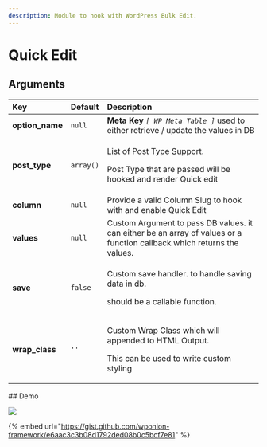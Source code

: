 ```yaml
---
description: Module to hook with WordPress Bulk Edit.
---
```


# Quick Edit

## Arguments <a id="arguments"></a>

<table>
  <thead>
    <tr>
      <th style="text-align:left">Key</th>
      <th style="text-align:left">Default</th>
      <th style="text-align:left">Description</th>
    </tr>
  </thead>
  <tbody>
    <tr>
      <td style="text-align:left"><b>option_name</b>
      </td>
      <td style="text-align:left"><code>null</code>
      </td>
      <td style="text-align:left"><b>Meta Key</b>  <em><code>[ WP Meta Table ]</code></em> used to either retrieve
        / update the values in DB</td>
    </tr>
    <tr>
      <td style="text-align:left"><b>post_type</b>
      </td>
      <td style="text-align:left"><code>array()</code>
      </td>
      <td style="text-align:left">
        <p>List of Post Type Support.</p>
        <p>Post Type that are passed will be hooked and render Quick edit</p>
      </td>
    </tr>
    <tr>
      <td style="text-align:left"><b>column</b>
      </td>
      <td style="text-align:left"><code>null</code>
      </td>
      <td style="text-align:left">Provide a valid Column Slug to hook with and enable Quick Edit</td>
    </tr>
    <tr>
      <td style="text-align:left"><b>values</b>
      </td>
      <td style="text-align:left"><code>null</code>
      </td>
      <td style="text-align:left">Custom Argument to pass DB values. it can either be an array of values
        or a function callback which returns the values.</td>
    </tr>
    <tr>
      <td style="text-align:left"><b>save</b>
      </td>
      <td style="text-align:left"><code>false</code>
      </td>
      <td style="text-align:left">
        <p>Custom save handler. to handle saving data in db.</p>
        <p>should be a callable function.</p>
      </td>
    </tr>
    <tr>
      <td style="text-align:left"><b>wrap_class</b>
      </td>
      <td style="text-align:left"><code>&apos;&apos;</code>
      </td>
      <td style="text-align:left">
        <p>Custom Wrap Class which will appended to HTML Output.</p>
        <p>This can be used to write custom styling</p>
      </td>
    </tr>
  </tbody>
</table>## Demo

![](https://vsp.ams3.cdn.digitaloceanspaces.com/sshots/i/2019/Jan/17/1547729438-1100.jpg)

{% embed url="https://gist.github.com/wponion-framework/e6aac3c3b08d1792ded08b0c5bcf7e81" %}



